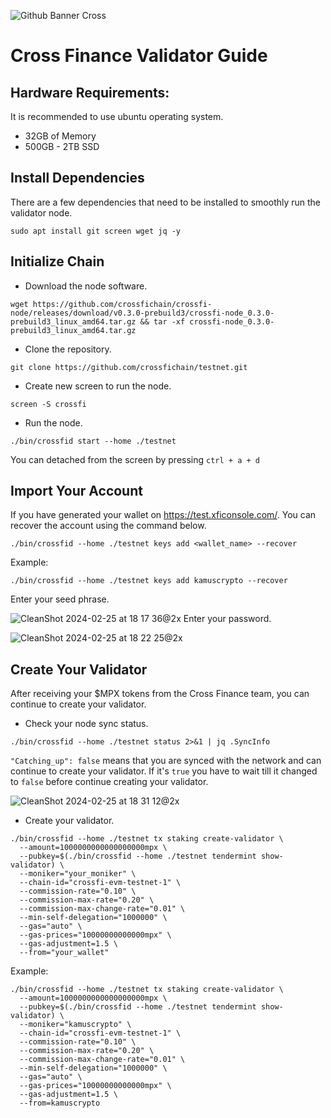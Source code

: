 ![Github Banner Cross](https://github.com/Kamus-Crypto/Testnet/assets/77204008/c5ad8d1d-c534-4418-bbeb-07e6510f95ba)

# Cross Finance Validator Guide

## Hardware Requirements:
It is recommended to use ubuntu operating system.
* 32GB of Memory
* 500GB - 2TB SSD

## Install Dependencies
There are a few dependencies that need to be installed to smoothly run the validator node.

```
sudo apt install git screen wget jq -y
```

## Initialize Chain
* Download the node software.
```
wget https://github.com/crossfichain/crossfi-node/releases/download/v0.3.0-prebuild3/crossfi-node_0.3.0-prebuild3_linux_amd64.tar.gz && tar -xf crossfi-node_0.3.0-prebuild3_linux_amd64.tar.gz
```
* Clone the repository.
```
git clone https://github.com/crossfichain/testnet.git
```
* Create new screen to run the node.
```
screen -S crossfi
```
* Run the node.
```
./bin/crossfid start --home ./testnet
```
You can detached from the screen by pressing `ctrl + a + d `

## Import Your Account
If you have generated your wallet on https://test.xficonsole.com/. You can recover the account using the command below.
```
./bin/crossfid --home ./testnet keys add <wallet_name> --recover
```
Example:
```
./bin/crossfid --home ./testnet keys add kamuscrypto --recover
```
Enter your seed phrase.

![CleanShot 2024-02-25 at 18 17 36@2x](https://github.com/Kamus-Crypto/Testnet/assets/77204008/30539d5d-f41a-4097-afb5-ec22d5435bdd)
Enter your password.

![CleanShot 2024-02-25 at 18 22 25@2x](https://github.com/Kamus-Crypto/Testnet/assets/77204008/151fdb41-862d-4862-943f-82e2564e3ccf)

## Create Your Validator
After receiving your $MPX tokens from the Cross Finance team, you can continue to create your validator.

* Check your node sync status.
```
./bin/crossfid --home ./testnet status 2>&1 | jq .SyncInfo
```

`"Catching_up": false` means that you are synced with the network and can continue to create your validator. If it's `true` you have to wait till it changed to `false` before continue creating your validator.

![CleanShot 2024-02-25 at 18 31 12@2x](https://github.com/Kamus-Crypto/Testnet/assets/77204008/da7f26b8-6f2a-472b-8ebe-7bf100f8d617)


* Create your validator.
```
./bin/crossfid --home ./testnet tx staking create-validator \
  --amount=1000000000000000000mpx \
  --pubkey=$(./bin/crossfid --home ./testnet tendermint show-validator) \
  --moniker="your_moniker" \
  --chain-id="crossfi-evm-testnet-1" \
  --commission-rate="0.10" \
  --commission-max-rate="0.20" \
  --commission-max-change-rate="0.01" \
  --min-self-delegation="1000000" \
  --gas="auto" \
  --gas-prices="10000000000000mpx" \
  --gas-adjustment=1.5 \
  --from="your_wallet"
```
Example:
```
./bin/crossfid --home ./testnet tx staking create-validator \
  --amount=1000000000000000000mpx \
  --pubkey=$(./bin/crossfid --home ./testnet tendermint show-validator) \
  --moniker="kamuscrypto" \
  --chain-id="crossfi-evm-testnet-1" \
  --commission-rate="0.10" \
  --commission-max-rate="0.20" \
  --commission-max-change-rate="0.01" \
  --min-self-delegation="1000000" \
  --gas="auto" \
  --gas-prices="10000000000000mpx" \
  --gas-adjustment=1.5 \
  --from=kamuscrypto
```
